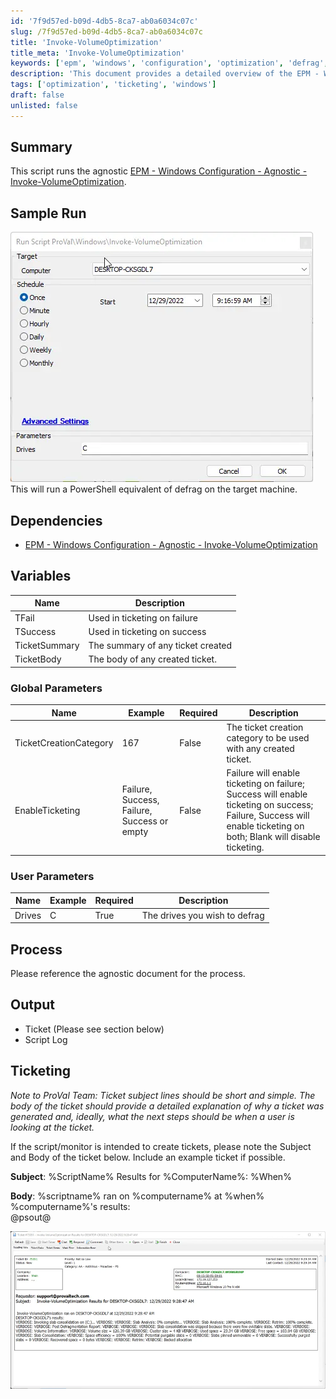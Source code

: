 ```yaml
---
id: '7f9d57ed-b09d-4db5-8ca7-ab0a6034c07c'
slug: /7f9d57ed-b09d-4db5-8ca7-ab0a6034c07c
title: 'Invoke-VolumeOptimization'
title_meta: 'Invoke-VolumeOptimization'
keywords: ['epm', 'windows', 'configuration', 'optimization', 'defrag', 'ticketing']
description: 'This document provides a detailed overview of the EPM - Windows Configuration - Agnostic - Invoke-VolumeOptimization script, including its dependencies, variables, process, and output. It explains how to run the script to perform volume optimization on specified drives and manage ticketing for success and failure scenarios.'
tags: ['optimization', 'ticketing', 'windows']
draft: false
unlisted: false
---
```


## Summary

This script runs the agnostic [EPM - Windows Configuration - Agnostic - Invoke-VolumeOptimization](/docs/931ab6f1-d49a-430b-bc21-4d2fc8b228d0).

## Sample Run

![Sample Run](../../../static/img/docs/7f9d57ed-b09d-4db5-8ca7-ab0a6034c07c/image_1.webp)  
This will run a PowerShell equivalent of defrag on the target machine.

## Dependencies

- [EPM - Windows Configuration - Agnostic - Invoke-VolumeOptimization](/docs/931ab6f1-d49a-430b-bc21-4d2fc8b228d0)

## Variables

| Name          | Description                             |
|---------------|-----------------------------------------|
| TFail         | Used in ticketing on failure            |
| TSuccess      | Used in ticketing on success            |
| TicketSummary | The summary of any ticket created       |
| TicketBody    | The body of any created ticket.         |

### Global Parameters

| Name                    | Example | Required | Description                                                       |
|-------------------------|---------|----------|-------------------------------------------------------------------|
| TicketCreationCategory   | 167     | False    | The ticket creation category to be used with any created ticket.  |
| EnableTicketing         | Failure, Success, Failure, Success or empty | False | Failure will enable ticketing on failure; Success will enable ticketing on success; Failure, Success will enable ticketing on both; Blank will disable ticketing. |

### User Parameters

| Name    | Example | Required | Description                    |
|---------|---------|----------|--------------------------------|
| Drives  | C       | True     | The drives you wish to defrag  |

## Process

Please reference the agnostic document for the process.

## Output

- Ticket (Please see section below)
- Script Log

## Ticketing

*Note to ProVal Team: Ticket subject lines should be short and simple. The body of the ticket should provide a detailed explanation of why a ticket was generated and, ideally, what the next steps should be when a user is looking at the ticket.*

If the script/monitor is intended to create tickets, please note the Subject and Body of the ticket below. Include an example ticket if possible.

**Subject**: %ScriptName% Results for %ComputerName%: %When%  

**Body**: %scriptname% ran on %computername% at %when%  
%computername%'s results:  
@psout@  

![Ticket Example](../../../static/img/docs/7f9d57ed-b09d-4db5-8ca7-ab0a6034c07c/image_2.webp)